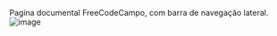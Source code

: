 Pagina documental FreeCodeCampo, com barra de navegação lateral.
![image](https://user-images.githubusercontent.com/80262752/114447727-12ac6b80-9ba9-11eb-944e-e3c3c09186bc.png)

